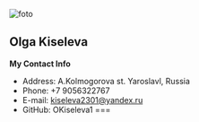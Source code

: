 ![foto](../IMG_2188.JPG "Фото")

## Olga Kiseleva
**My Contact Info**
* Address: A.Kolmogorova st. Yaroslavl, Russia
* Phone: +7 9056322767
* E-mail: kiseleva2301@yandex.ru
* GitHub: OKiseleva1
===
